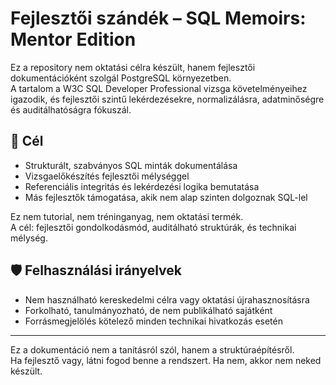 # Fejlesztői szándék – SQL Memoirs: Mentor Edition

Ez a repository nem oktatási célra készült, hanem fejlesztői dokumentációként szolgál PostgreSQL környezetben.  
A tartalom a W3C SQL Developer Professional vizsga követelményeihez igazodik, és fejlesztői szintű lekérdezésekre, normalizálásra, adatminőségre és auditálhatóságra fókuszál.

## 🎯 Cél

- Strukturált, szabványos SQL minták dokumentálása
- Vizsgaelőkészítés fejlesztői mélységgel
- Referenciális integritás és lekérdezési logika bemutatása
- Más fejlesztők támogatása, akik nem alap szinten dolgoznak SQL-lel

Ez nem tutorial, nem tréninganyag, nem oktatási termék.  
A cél: fejlesztői gondolkodásmód, auditálható struktúrák, és technikai mélység.

## 🛡️ Felhasználási irányelvek

- Nem használható kereskedelmi célra vagy oktatási újrahasznosításra
- Forkolható, tanulmányozható, de nem publikálható sajátként
- Forrásmegjelölés kötelező minden technikai hivatkozás esetén

---

Ez a dokumentáció nem a tanításról szól, hanem a struktúraépítésről.  
Ha fejlesztő vagy, látni fogod benne a rendszert. Ha nem, akkor nem neked készült.

